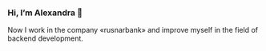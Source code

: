 ### Hi, I’m Alexandra :tangerine:

Now I work in the company «rusnarbank» and improve myself in the field of backend development.
